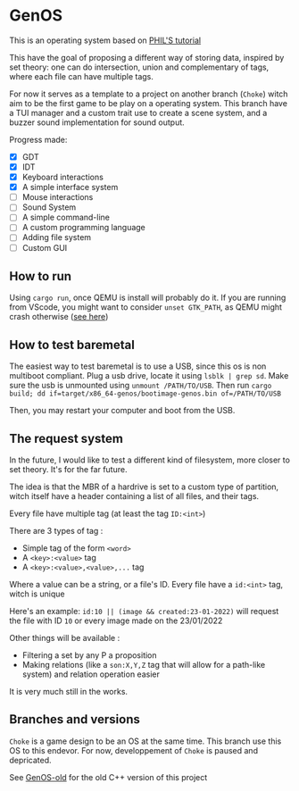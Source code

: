 # GenOS
This is an operating system based on [PHIL'S tutorial](https://os.phil-opp.com/)

This have the goal of proposing a different way of storing data, inspired by set theory: one can do intersection, union and complementary of tags, where each file can have multiple tags.

For now it serves as a template to a project on another branch (`Choke`) witch aim to be the first game to be play on a operating system.
This branch have a TUI manager and a custom trait use to create a scene system, and a buzzer sound implementation for sound output.

Progress made:
 - [x] GDT
 - [x] IDT
 - [x] Keyboard interactions
 - [x] A simple interface system
 - [ ] Mouse interactions
 - [ ] Sound System
 - [ ] A simple command-line
 - [ ] A custom programming language
 - [ ] Adding file system
 - [ ] Custom GUI

## How to run

Using `cargo run`, once QEMU is install will probably do it. If you are running from VScode, you might want to consider `unset GTK_PATH`, as QEMU might crash otherwise ([see here](https://github.com/ros2/ros2/issues/1406#issuecomment-1500898231))

## How to test baremetal

The easiest way to test baremetal is to use a USB, since this os is non multiboot compliant.
Plug a usb drive, locate it using `lsblk | grep sd`. Make sure the usb is unmounted using `unmount /PATH/TO/USB`.
Then run `cargo build; dd if=target/x86_64-genos/bootimage-genos.bin of=/PATH/TO/USB`

Then, you may restart your computer and boot from the USB.

## The request system

In the future, I would like to test a different kind of filesystem, more closer to set theory. It's for the far future.

The idea is that the MBR of a hardrive is set to a custom type of partition, witch itself have a header containing a list of all files, and their tags.

Every file have multiple tag (at least the tag `ID:<int>`)

There are 3 types of tag : 
 - Simple tag of the form `<word>`
 - A `<key>:<value>` tag
 - A `<key>:<value>,<value>,...` tag

Where a value can be a string, or a file's ID.
Every file have a `id:<int>` tag, witch is unique

Here's an example:
`id:10 || (image && created:23-01-2022)` will request the file with ID `10` or every image made on the 23/01/2022

Other things will be available :
 - Filtering a set by any P a proposition 
 - Making relations (like a `son:X,Y,Z` tag that will allow for a path-like system) and relation operation easier

It is very much still in the works.

## Branches and versions

`Choke` is a game design to be an OS at the same time. This branch use this OS to this endevor.
For now, developpement of `Choke` is paused and depricated.

See [GenOS-old](https://github.com/Cypooos/GenOS-old) for the old C++ version of this project
